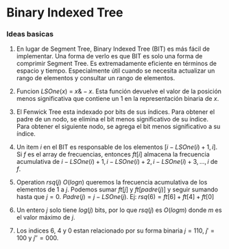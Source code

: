# Binary Indexed Tree

### Ideas basicas
1. En lugar de Segment Tree, Binary Indexed Tree (BIT) es más fácil de implementar. Una forma de verlo es que BIT es solo una forma de comprimir Segment Tree. Es extremadamente eficiente en términos de espacio y tiempo. Especialmente útil cuando se necesita actualizar un rango de elementos y consultar un rango de elementos.
2. Funcion $LSOne(x)$ = $x \& -x$. Esta función devuelve el valor de la posición menos significativa que contiene un 1 en la representación binaria de $x$.
3. El Fenwick Tree esta indexado por bits de sus índices. Para obtener el padre de un nodo, se elimina el bit menos significativo de su índice. Para obtener el siguiente nodo, se agrega el bit menos significativo a su índice.
4. Un item $i$ en el BIT es responsable de los elementos $[i-LSOne(i)+1, i]$. Si $f$ es el array de frecuencias, entonces $ft[i]$ almacena la frecuencia acumulativa de ${i-LSOne(i)+1, i-LSOne(i)+2, i-LSOne(i)+3, ... ,i}$ de $f$.

5. Operation $rsq(j)$ $O(log n)$ queremos la frecuencia acumulativa de los elementos de $1$ a $j$. Podemos sumar $ft[j]$ y $ft[padre(j)]$ y seguir sumando hasta que $j = 0$. $Padre(j) = j - LSOne(j)$. Ej: $rsq(6) = ft[6] + ft[4] + ft[0]$
6. Un entero $j$ solo tiene $log(j)$ bits, por lo que $rsq(j)$ es $O(log m)$ donde $m$ es el valor máximo de $j$.
7. Los indices $6$, $4$ y $0$ estan relacionado por su forma binaria $j = 110$, $j' = 100$ y $j'' = 000$.